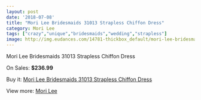 ```yaml
---
layout: post
date: '2018-07-08'
title: "Mori Lee Bridesmaids 31013 Strapless Chiffon Dress"
category: Mori Lee
tags: ["crazy","unique","bridesmaids","wedding","strapless"]
image: http://img.eudances.com/14781-thickbox_default/mori-lee-bridesmaids-31013-strapless-chiffon-dress.jpg
---
```

Mori Lee Bridesmaids 31013 Strapless Chiffon Dress

On Sales: **$236.99**
<a href="https://www.eudances.com/en/mori-lee/4411-mori-lee-bridesmaids-31013-strapless-chiffon-dress.html"><amp-img layout="responsive" width="600" height="600" src="//img.eudances.com/14781-thickbox_default/mori-lee-bridesmaids-31013-strapless-chiffon-dress.jpg" alt="Mori Lee Bridesmaids 31013 Strapless Chiffon Dress 0" /></a>
<a href="https://www.eudances.com/en/mori-lee/4411-mori-lee-bridesmaids-31013-strapless-chiffon-dress.html"><amp-img layout="responsive" width="600" height="600" src="//img.eudances.com/14784-thickbox_default/mori-lee-bridesmaids-31013-strapless-chiffon-dress.jpg" alt="Mori Lee Bridesmaids 31013 Strapless Chiffon Dress 1" /></a>
<a href="https://www.eudances.com/en/mori-lee/4411-mori-lee-bridesmaids-31013-strapless-chiffon-dress.html"><amp-img layout="responsive" width="600" height="600" src="//img.eudances.com/14783-thickbox_default/mori-lee-bridesmaids-31013-strapless-chiffon-dress.jpg" alt="Mori Lee Bridesmaids 31013 Strapless Chiffon Dress 2" /></a>
<a href="https://www.eudances.com/en/mori-lee/4411-mori-lee-bridesmaids-31013-strapless-chiffon-dress.html"><amp-img layout="responsive" width="600" height="600" src="//img.eudances.com/14782-thickbox_default/mori-lee-bridesmaids-31013-strapless-chiffon-dress.jpg" alt="Mori Lee Bridesmaids 31013 Strapless Chiffon Dress 3" /></a>

Buy it: [Mori Lee Bridesmaids 31013 Strapless Chiffon Dress](https://www.eudances.com/en/mori-lee/4411-mori-lee-bridesmaids-31013-strapless-chiffon-dress.html "Mori Lee Bridesmaids 31013 Strapless Chiffon Dress")

View more: [Mori Lee](https://www.eudances.com/en/65-mori-lee "Mori Lee")